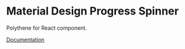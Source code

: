 # Material Design Progress Spinner

Polythene for React component.

[Documentation](https://github.com/ArthurClemens/polythene/tree/master/docs/components/mithril/spinner.md)
